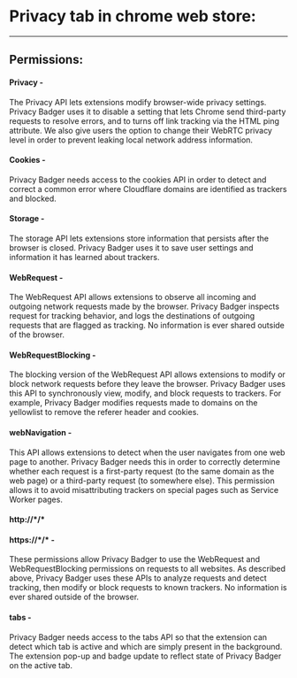 # Privacy tab in chrome web store:
-----------------------------------

## Permissions:

#### Privacy -
The Privacy API lets extensions modify browser-wide privacy settings. Privacy Badger uses it to disable a setting that lets Chrome send third-party requests to resolve errors, and to turns off link tracking via the HTML ping attribute. We also give users the option to change their WebRTC privacy level in order to prevent leaking local network address information.

#### Cookies -
Privacy Badger needs access to the cookies API in order to detect and correct a common error where Cloudflare domains are identified as trackers and blocked.

#### Storage -
The storage API lets extensions store information that persists after the browser is closed. Privacy Badger uses it to save user settings and information it has learned about trackers.

#### WebRequest -
The WebRequest API allows extensions to observe all incoming and outgoing network requests made by the browser. Privacy Badger inspects request for tracking behavior, and logs the destinations of outgoing requests that are flagged as tracking. No information is ever shared outside of the browser.

#### WebRequestBlocking -
The blocking version of the WebRequest API allows extensions to modify or block network requests before they leave the browser. Privacy Badger uses this API to synchronously view, modify, and block requests to trackers. For example, Privacy Badger modifies requests made to domains on the yellowlist to remove the referer header and cookies.

#### webNavigation -
This API allows extensions to detect when the user navigates from one web page to another. Privacy Badger needs this in order to correctly determine whether each request is a first-party request (to the same domain as the web page) or a third-party request (to somewhere else). This permission allows it to avoid misattributing trackers on special pages such as Service Worker pages.

#### http://\*/\*
#### https://\*/\*  -
These permissions allow Privacy Badger to use the WebRequest and WebRequestBlocking permissions on requests to all websites. As described above, Privacy Badger uses these APIs to analyze requests and detect tracking, then modify or block requests to known trackers. No information is ever shared outside of the browser.

#### tabs - 
Privacy Badger needs access to the tabs API so that the extension can detect which tab is active and which are simply present in the background. The extension pop-up and badge update to reflect state of Privacy Badger on the active tab.
